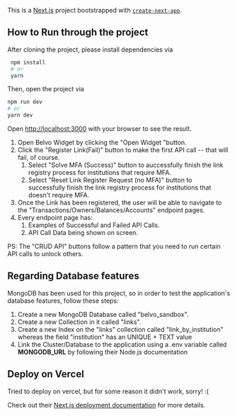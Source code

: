 This is a [Next.js](https://nextjs.org/) project bootstrapped with [`create-next-app`](https://github.com/vercel/next.js/tree/canary/packages/create-next-app).




## How to Run through the project


After cloning the project, please install dependencies via

 ```bash
  npm install
  # or
  yarn
  ```

  Then, open the project via
  ```bash
  npm run dev
  # or
  yarn dev
  ```

  Open [http://localhost:3000](http://localhost:3000) with your browser to see the result.


  1. Open Belvo Widget by clicking the "Open Widget "button.
  2. Click the "Register Link(Fail)" button to make the first API call -- that will fail, of course.
      1. Select "Solve MFA  (Success)" button to auccessfully finish the link registry process for institutions that require MFA.
      2. Select "Reset Link Register Request (no MFA)" button to successfully finish the link registry process for institutions that doesn't require MFA.
  4. Once the Link has been registered, the user will be able to navigate to the "Transactions/Owners/Balances/Accounts" endpoint pages.
  5. Every endpoint page has:
      1. Examples of Successful and Failed API Calls.
      2. API Call Data being shown on screen.

PS: The "CRUD API" buttons follow a pattern that you need to run certain API calls to unlock others.

## Regarding Database features

MongoDB has been used for this project, so in order to test the application's database features, follow these steps:

  1. Create a new MongoDB Database called "belvo_sandbox".
  2. Create a new Collection in it called "links".
  3. Create a new Index on the "links" collection called "link_by_institution" whereas the field "institution" has an UNIQUE + TEXT value
  4. Link the Cluster/Database to the application using a .env variable called **MONGODB_URL** by following their Node.js documentation


## Deploy on Vercel

Tried to deploy on vercel, but for some reason it didn't work, sorry! :(

Check out their [Next.js deployment documentation](https://nextjs.org/docs/deployment) for more details.
